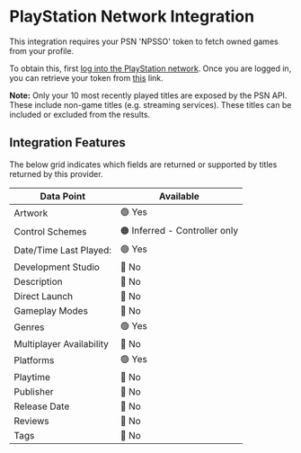 ﻿# PlayStation Network Integration

This integration requires your PSN 'NPSSO' token to fetch owned games from your profile. 

To obtain this, first [log into the PlayStation network](https://www.playstation.com/). Once you are logged in, you can retrieve your token from [this](https://ca.account.sony.com/api/v1/ssocookie) link.

**Note:** Only your 10 most recently played titles are exposed by the PSN API. These include non-game titles (e.g. streaming services). These titles can be included or excluded from the results.

## Integration Features

The below grid indicates which fields are returned or supported by titles returned by this provider.

| Data Point | Available |
|--|--|
| Artwork | 🟢 Yes |
| Control Schemes | 🟠 Inferred - Controller only |
| Date/Time Last Played: | 🟢 Yes |
| Development Studio | 🔴 No |
| Description | 🔴 No |
| Direct Launch | 🔴 No |
| Gameplay Modes | 🔴 No |
| Genres | 🟢 Yes |
| Multiplayer Availability | 🔴 No |
| Platforms | 🟢 Yes |
| Playtime | 🔴 No |
| Publisher | 🔴 No |
| Release Date | 🔴 No |
| Reviews | 🔴 No |
| Tags | 🔴 No |